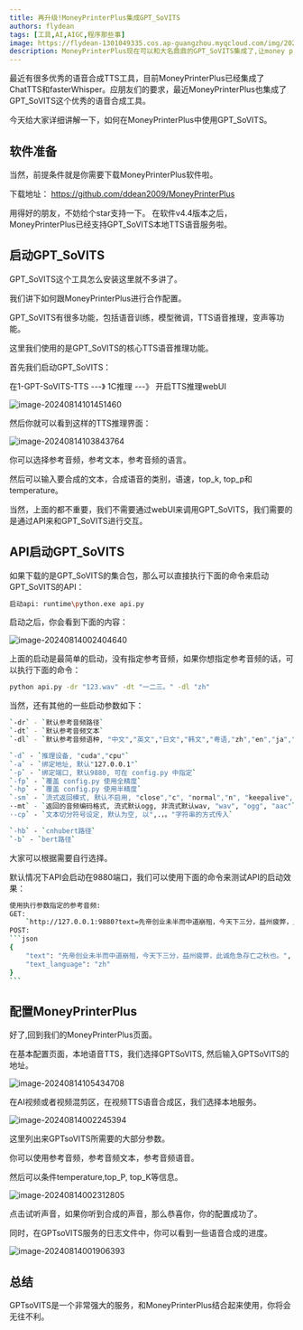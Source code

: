 ```yaml
---
title: 再升级!MoneyPrinterPlus集成GPT_SoVITS
authors: flydean
tags: [工具,AI,AIGC,程序那些事]
image: https://flydean-1301049335.cos.ap-guangzhou.myqcloud.com/img/202408140022307.png
description: MoneyPrinterPlus现在可以和大名鼎鼎的GPT_SoVITS集成了,让money printer快人一步
---
```


最近有很多优秀的语音合成TTS工具，目前MoneyPrinterPlus已经集成了ChatTTS和fasterWhisper。应朋友们的要求，最近MoneyPrinterPlus也集成了GPT_SoVITS这个优秀的语音合成工具。



今天给大家详细讲解一下，如何在MoneyPrinterPlus中使用GPT_SoVITS。



## 软件准备

当然，前提条件就是你需要下载MoneyPrinterPlus软件啦。 

下载地址： https://github.com/ddean2009/MoneyPrinterPlus

用得好的朋友，不妨给个star支持一下。 在软件v4.4版本之后，MoneyPrinterPlus已经支持GPT_SoVITS本地TTS语音服务啦。



## 启动GPT_SoVITS

GPT_SoVITS这个工具怎么安装这里就不多讲了。

我们讲下如何跟MoneyPrinterPlus进行合作配置。

GPT_SoVITS有很多功能，包括语音训练，模型微调，TTS语音推理，变声等功能。 

这里我们使用的是GPT_SoVITS的核心TTS语音推理功能。

首先我们启动GPT_SoVITS：



在1-GPT-SoVITS-TTS ---》 1C推理 ---》 开启TTS推理webUI

![image-20240814101451460](https://flydean-1301049335.cos.ap-guangzhou.myqcloud.com/img/202408141014256.png)



然后你就可以看到这样的TTS推理界面：

![image-20240814103843764](https://flydean-1301049335.cos.ap-guangzhou.myqcloud.com/img/202408141038032.png)

你可以选择参考音频，参考文本，参考音频的语言。

然后可以输入要合成的文本，合成语音的类别，语速，top_k, top_p和temperature。

当然，上面的都不重要，我们不需要通过webUI来调用GPT_SoVITS，我们需要的是通过API来和GPT_SoVITS进行交互。



## API启动GPT_SoVITS

如果下载的是GPT_SoVITS的集合包，那么可以直接执行下面的命令来启动GPT_SoVITS的API：

```bash
启动api: runtime\python.exe api.py 
```

启动之后，你会看到下面的内容：

![image-20240814002404640](https://flydean-1301049335.cos.ap-guangzhou.myqcloud.com/img/202408140024195.png)



上面的启动是最简单的启动，没有指定参考音频，如果你想指定参考音频的话，可以执行下面的命令：

```bash
python api.py -dr "123.wav" -dt "一二三。" -dl "zh" 
```

当然，还有其他的一些启动参数如下：

```bash
`-dr` - `默认参考音频路径`
`-dt` - `默认参考音频文本`
`-dl` - `默认参考音频语种, "中文","英文","日文","韩文","粤语,"zh","en","ja","ko","yue"`

`-d` - `推理设备, "cuda","cpu"`
`-a` - `绑定地址, 默认"127.0.0.1"`
`-p` - `绑定端口, 默认9880, 可在 config.py 中指定`
`-fp` - `覆盖 config.py 使用全精度`
`-hp` - `覆盖 config.py 使用半精度`
`-sm` - `流式返回模式, 默认不启用, "close","c", "normal","n", "keepalive","k"`
·-mt` - `返回的音频编码格式, 流式默认ogg, 非流式默认wav, "wav", "ogg", "aac"`
·-cp` - `文本切分符号设定, 默认为空, 以",.，。"字符串的方式传入`

`-hb` - `cnhubert路径`
`-b` - `bert路径`
```

大家可以根据需要自行选择。

默认情况下API会启动在9880端口，我们可以使用下面的命令来测试API的启动效果：

~~~bash
使用执行参数指定的参考音频:
GET:
    `http://127.0.0.1:9880?text=先帝创业未半而中道崩殂，今天下三分，益州疲弊，此诚危急存亡之秋也。&text_language=zh`
POST:
```json
{
    "text": "先帝创业未半而中道崩殂，今天下三分，益州疲弊，此诚危急存亡之秋也。",
    "text_language": "zh"
}
```
~~~

## 配置MoneyPrinterPlus



好了,回到我们的MoneyPrinterPlus页面。

在基本配置页面，本地语音TTS，我们选择GPTSoVITS, 然后输入GPTSoVITS的地址。



![image-20240814105434708](https://flydean-1301049335.cos.ap-guangzhou.myqcloud.com/img/202408141054853.png)

在AI视频或者视频混剪区，在视频TTS语音合成区，我们选择本地服务。

![image-20240814002245394](https://flydean-1301049335.cos.ap-guangzhou.myqcloud.com/img/202408140022307.png)



这里列出来GPTsoVITS所需要的大部分参数。

你可以使用参考音频，参考音频文本，参考音频语音。

然后可以条件temperature,top_P, top_K等信息。

![image-20240814002312805](https://flydean-1301049335.cos.ap-guangzhou.myqcloud.com/img/202408140023414.png)

点击试听声音，如果你听到合成的声音，那么恭喜你，你的配置成功了。

同时，在GPTsoVITS服务的日志文件中，你可以看到一些语音合成的进度。

![image-20240814001906393](https://flydean-1301049335.cos.ap-guangzhou.myqcloud.com/img/202408140019914.png)

## 总结

GPTsoVITS是一个非常强大的服务，和MoneyPrinterPlus结合起来使用，你将会无往不利。
